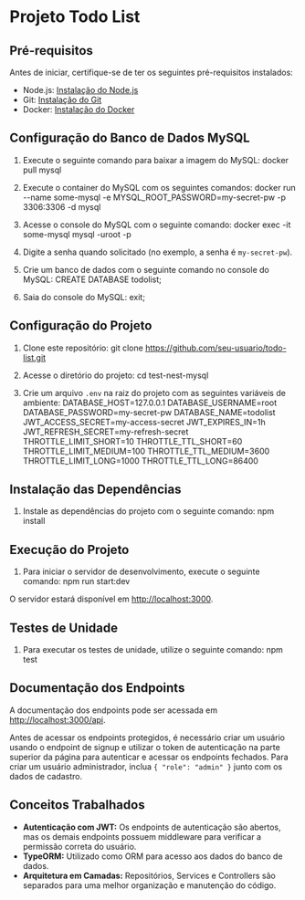 # Projeto Todo List

## Pré-requisitos

Antes de iniciar, certifique-se de ter os seguintes pré-requisitos instalados:

- Node.js: [Instalação do Node.js](https://nodejs.org/)
- Git: [Instalação do Git](https://git-scm.com/)
- Docker: [Instalação do Docker](https://www.docker.com/)

## Configuração do Banco de Dados MySQL

1. Execute o seguinte comando para baixar a imagem do MySQL: 
docker pull mysql

2. Execute o container do MySQL com os seguintes comandos:
docker run --name some-mysql -e MYSQL_ROOT_PASSWORD=my-secret-pw -p 3306:3306 -d mysql

3. Acesse o console do MySQL com o seguinte comando:
docker exec -it some-mysql mysql -uroot -p

4. Digite a senha quando solicitado (no exemplo, a senha é `my-secret-pw`).

5. Crie um banco de dados com o seguinte comando no console do MySQL:
CREATE DATABASE todolist;

6. Saia do console do MySQL:
exit;

## Configuração do Projeto

1. Clone este repositório:
git clone https://github.com/seu-usuario/todo-list.git

2. Acesse o diretório do projeto:
cd test-nest-mysql

3. Crie um arquivo `.env` na raiz do projeto com as seguintes variáveis de ambiente:
DATABASE_HOST=127.0.0.1
DATABASE_USERNAME=root
DATABASE_PASSWORD=my-secret-pw
DATABASE_NAME=todolist
JWT_ACCESS_SECRET=my-access-secret
JWT_EXPIRES_IN=1h
JWT_REFRESH_SECRET=my-refresh-secret
THROTTLE_LIMIT_SHORT=10
THROTTLE_TTL_SHORT=60
THROTTLE_LIMIT_MEDIUM=100
THROTTLE_TTL_MEDIUM=3600
THROTTLE_LIMIT_LONG=1000
THROTTLE_TTL_LONG=86400

## Instalação das Dependências

1. Instale as dependências do projeto com o seguinte comando:
npm install

## Execução do Projeto

1. Para iniciar o servidor de desenvolvimento, execute o seguinte comando:
npm run start:dev

O servidor estará disponível em [http://localhost:3000](http://localhost:3000).

## Testes de Unidade

1. Para executar os testes de unidade, utilize o seguinte comando:
npm test

## Documentação dos Endpoints

A documentação dos endpoints pode ser acessada em [http://localhost:3000/api](http://localhost:3000/api).

Antes de acessar os endpoints protegidos, é necessário criar um usuário usando o endpoint de signup e utilizar o token de autenticação na parte superior da página para autenticar e acessar os endpoints fechados. Para criar um usuário administrador, inclua `{ "role": "admin" }` junto com os dados de cadastro.

## Conceitos Trabalhados

- **Autenticação com JWT:** Os endpoints de autenticação são abertos, mas os demais endpoints possuem middleware para verificar a permissão correta do usuário.
- **TypeORM:** Utilizado como ORM para acesso aos dados do banco de dados.
- **Arquitetura em Camadas:** Repositórios, Services e Controllers são separados para uma melhor organização e manutenção do código.
